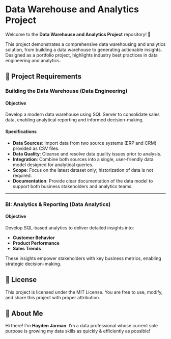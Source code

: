 # Data Warehouse and Analytics Project  

Welcome to the **Data Warehouse and Analytics Project** repository! 🚀  

This project demonstrates a comprehensive data warehousing and analytics solution, from building a data warehouse to generating actionable insights. Designed as a portfolio project, highlights industry best practices in data engineering and analytics.  


## 🚀 Project Requirements  

### Building the Data Warehouse (Data Engineering)  

#### Objective  
Develop a modern data warehouse using SQL Server to consolidate sales data, enabling analytical reporting and informed decision-making.  

#### Specifications  
- **Data Sources**: Import data from two source systems (ERP and CRM) provided as CSV files.  
- **Data Quality**: Cleanse and resolve data quality issues prior to analysis.  
- **Integration**: Combine both sources into a single, user-friendly data model designed for analytical queries.  
- **Scope**: Focus on the latest dataset only; historization of data is not required.  
- **Documentation**: Provide clear documentation of the data model to support both business stakeholders and analytics teams.  

---  

### BI: Analytics & Reporting (Data Analytics)  

#### Objective  
Develop SQL-based analytics to deliver detailed insights into:  
- **Customer Behavior**  
- **Product Performance**  
- **Sales Trends**  

These insights empower stakeholders with key business metrics, enabling strategic decision-making.

## 🔐 License  

This project is licensed under the MIT License. You are free to use, modify, and share this project with proper attribution.  

## 🌟 About Me  

Hi there! I'm **Hayden Jarman**. I’m a data professional whose current sole purpose is growing my data skills as quickly & efficiently as possible!
